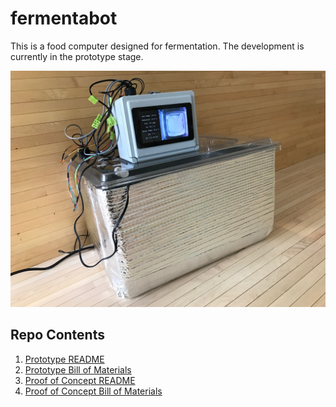 # fermentabot
This is a food computer designed for fermentation. The development is currently
in the prototype stage.

![](/IMG_1137.jpg)

## Repo Contents
1. [Prototype README](prototype_readme.md)
2. [Prototype Bill of Materials](bill_of_materials.csv)
3. [Proof of Concept README](proof_of_concept_readme.md)
4. [Proof of Concept Bill of Materials](proof_of_concept_bom.csv)
